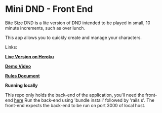 # Mini DND - Front End

Bite Size DND is a lite version of DND intended to be played in small, 10 minute increments, such as over lunch.

This app allows you to quickly create and manage your characters. 

Links:

**[Live Version on Heroku](http://minidnd.herokuapp.com/)**

**[Demo Video](https://www.youtube.com/watch?v=isWqEG9dFac)**

**[Rules Document](https://drive.google.com/file/d/1kpT-eM3L-tQyeJf-mRt2d5kgy6neKT1R/view)**


**Running locally**

This repo only holds the back-end of the application, you'll need the front-end [here](https://github.com/nwdunlap17/minidnd-frontend)
Run the back-end using 'bundle install' followed by 'rails s'. 
The front-end expects the back-end to be run on port 3000 of local host.
